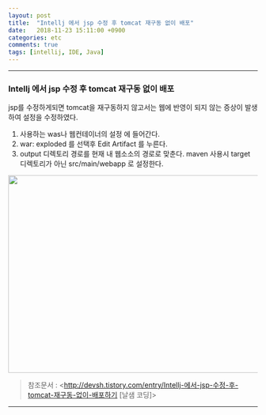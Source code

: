 ```yaml
---
layout: post
title:  "Intellj 에서 jsp 수정 후 tomcat 재구동 없이 배포"
date:   2018-11-23 15:11:00 +0900
categories: etc
comments: true
tags: [intellij, IDE, Java]
---
```


---
### Intellj 에서 jsp 수정 후 tomcat 재구동 없이 배포

jsp를 수정하게되면 tomcat을 재구동하지 않고서는 웹에 반영이 되지 않는 증상이 발생하여 설정을 수정하였다.

1. 사용하는 was나 웹컨테이너의 설정 에 들어간다.
2. war: exploded 를 선택후 Edit Artifact 를 누른다. 
3. output 디렉토리 경로를 현재 내 웹소소의 경로로 맞춘다. maven 사용시 target 디렉토리가 아닌 src/main/webapp 로 설정한다.  

<img src="{{ site.baseurl }}/public/post/tomcat/exploded_set.png" width="800px" height="400px"/>

>참조문서 :
<http://devsh.tistory.com/entry/Intellj-에서-jsp-수정-후-tomcat-재구동-없이-배포하기 [날샘 코딩]>

[jekyll-docs]: https://jekyllrb.com/docs/home
[jekyll-gh]:   https://github.com/jekyll/jekyll
[jekyll-talk]: https://talk.jekyllrb.com/
---
